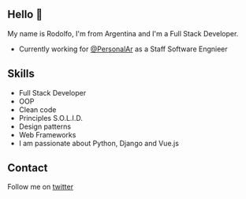 ## Hello 👋

My name is Rodolfo, I'm from Argentina and I'm a Full Stack Developer.

* Currently working for [@PersonalAr](https://twitter.com/PersonalAr) as a Staff Software Engnieer

## Skills

* Full Stack Developer
* OOP
* Clean code
* Principles S.O.L.I.D.
* Design patterns
* Web Frameworks
* I am passionate about Python, Django and Vue.js

## Contact

Follow me on [twitter](https://twitter.com/rodobertolino)
